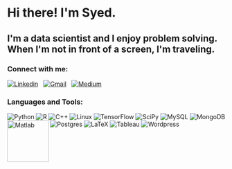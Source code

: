# Hi there! I'm Syed.
## I'm a data scientist and I enjoy problem solving. When I'm not in front of a screen, I'm traveling. 
 


### Connect with me:
[![Linkedin](https://img.shields.io/badge/linkedin-%230077B5.svg?style=for-the-badge&logo=linkedin&logoColor=white)](https://www.linkedin.com/in/syedhadi816/)
&nbsp;
[![Gmail](https://img.shields.io/badge/Gmail-D14836?style=for-the-badge&logo=gmail&logoColor=white)](mailto:syedhadi816@gmail.com)
&nbsp;
[![Medium](https://img.shields.io/badge/Medium-12100E?style=for-the-badge&logo=medium&logoColor=white)](https://medium.com/@syedhadi816)
&nbsp;


### Languages and Tools:
![Python](https://img.shields.io/badge/python-3670A0?style=for-the-badge&logo=python&logoColor=ffdd54) 
![R](https://img.shields.io/badge/r-%23276DC3.svg?style=for-the-badge&logo=r&logoColor=white)
![C++](https://img.shields.io/badge/c++-%2300599C.svg?style=for-the-badge&logo=c%2B%2B&logoColor=white)
![Linux](https://img.shields.io/badge/Linux-FCC624?style=for-the-badge&logo=linux&logoColor=black)
![TensorFlow](https://img.shields.io/badge/TensorFlow-%23FF6F00.svg?style=for-the-badge&logo=TensorFlow&logoColor=white)
![SciPy](https://img.shields.io/badge/SciPy-%230C55A5.svg?style=for-the-badge&logo=scipy&logoColor=%white)
![MySQL](https://img.shields.io/badge/mysql-%2300f.svg?style=for-the-badge&logo=mysql&logoColor=white)
![MongoDB](https://img.shields.io/badge/MongoDB-%234ea94b.svg?style=for-the-badge&logo=mongodb&logoColor=white)
![Postgres](https://img.shields.io/badge/postgres-%23316192.svg?style=for-the-badge&logo=postgresql&logoColor=white)
![LaTeX](https://img.shields.io/badge/latex-%23008080.svg?style=for-the-badge&logo=latex&logoColor=white)
![Tableau](https://img.shields.io/badge/Tableau-E97627?style=for-the-badge&logo=Tableau&logoColor=white)
![Wordpress](https://img.shields.io/badge/Wordpress-21759B?style=for-the-badge&logo=wordpress&logoColor=white)
<img align="left" alt="Matlab" width="96px" src="https://5.imimg.com/data5/LC/IV/GLADMIN-60934437/matlab-training-500x500.png"/>
<!---
syedhadi816/syedhadi816 is a ✨ special ✨ repository because its `README.md` (this file) appears on your GitHub profile.
You can click the Preview link to take a look at your changes.
--->
